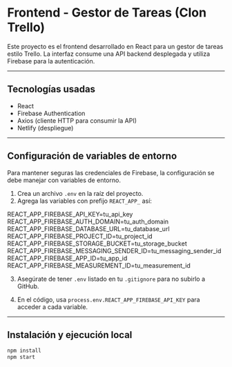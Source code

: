 # Frontend - Gestor de Tareas (Clon Trello)

Este proyecto es el frontend desarrollado en React para un gestor de tareas estilo Trello. La interfaz consume una API backend desplegada y utiliza Firebase para la autenticación.

---

## Tecnologías usadas

- React
- Firebase Authentication
- Axios (cliente HTTP para consumir la API)
- Netlify (despliegue)

---

## Configuración de variables de entorno

Para mantener seguras las credenciales de Firebase, la configuración se debe manejar con variables de entorno.

1. Crea un archivo `.env` en la raíz del proyecto.
2. Agrega las variables con prefijo `REACT_APP_` así:

REACT_APP_FIREBASE_API_KEY=tu_api_key
REACT_APP_FIREBASE_AUTH_DOMAIN=tu_auth_domain
REACT_APP_FIREBASE_DATABASE_URL=tu_database_url
REACT_APP_FIREBASE_PROJECT_ID=tu_project_id
REACT_APP_FIREBASE_STORAGE_BUCKET=tu_storage_bucket
REACT_APP_FIREBASE_MESSAGING_SENDER_ID=tu_messaging_sender_id
REACT_APP_FIREBASE_APP_ID=tu_app_id
REACT_APP_FIREBASE_MEASUREMENT_ID=tu_measurement_id


3. Asegúrate de tener `.env` listado en tu `.gitignore` para no subirlo a GitHub.

4. En el código, usa `process.env.REACT_APP_FIREBASE_API_KEY` para acceder a cada variable.

---

## Instalación y ejecución local

```bash
npm install
npm start
